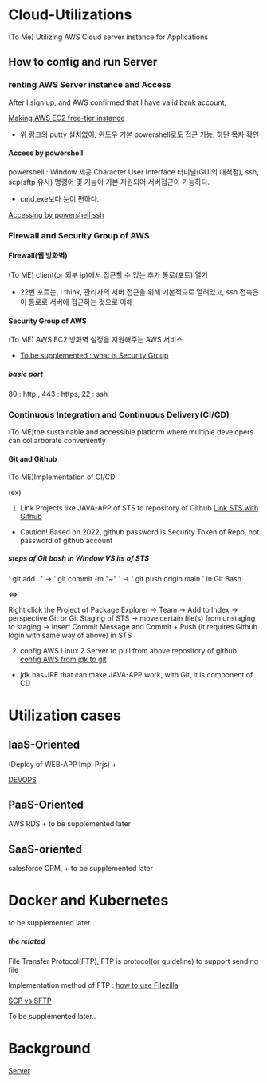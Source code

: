 # Cloud-Utilizations
(To Me) Utilizing AWS Cloud server instance for Applications

## How to config and run Server

### renting AWS Server instance and Access
After I sign up, and AWS confirmed that I have valid bank account,

[Making AWS EC2 free-tier instance](https://taetaetae.github.io/2019/04/14/aws-freetier-create-and-ssh-access/)
* 위 링크의 putty 설치없이, 윈도우 기본 powershell로도 접근 가능, 하단 목차 확인

#### Access by powershell
powershell : Window 제공 Character User Interface 터미널(GUI의 대척점), ssh, scp(sftp 유사) 명령어 및 기능이 기본 지원되어 서버접근이 가능하다.

+ cmd.exe보다 눈이 편하다.

[Accessing by powershell ssh](https://docs.aws.amazon.com/ko_kr/AWSEC2/latest/UserGuide/AccessingInstancesLinux.html)

### Firewall and Security Group of AWS

#### Firewall(웹 방화벽)
(To ME) client(or 외부 ip)에서 접근할 수 있는 추가 통로(포트) 열기

* 22번 포트는, i think, 관리자의 서버 접근을 위해 기본적으로 열려있고, ssh 접속은 이 통로로 서버에 접근하는 것으로 이해

#### Security Group of AWS
(To ME) AWS EC2 방화벽 설정을 지원해주는 AWS 서비스

* [To be supplemented : what is Security Group](https://m.blog.naver.com/PostView.naver?isHttpsRedirect=true&blogId=jwyoon25&logNo=221498209697)

##### basic port
80 : http , 443 : https, 22 : ssh

### Continuous Integration and Continuous Delivery(CI/CD)
(To ME)the sustainable and accessible platform where multiple developers can collarborate conveniently

#### Git and Github
(To ME)Implementation of CI/CD

(ex)

1. Link Projects like JAVA-APP of STS to repository of Github
[Link STS with Github](https://all-record.tistory.com/163)

* Caution! Based on 2022, github password is Security Token of Repo, not password of github account

##### steps of Git bash in Window VS its of STS
' git add . ' -> ' git commit -m "~" ' -> ' git push origin main ' in Git Bash

<=>

Right click the Project of Package Explorer
-> Team
-> Add to Index
-> perspective Git or Git Staging of STS
-> move certain file(s) from unstaging to staging
-> Insert Commit Message and Commit + Push (it requires Github login with same way of above)
in STS

2. config AWS Linux 2 Server to pull from above repository of github
[config AWS from jdk to git](https://tigger.dev/entry/aws-git)

* jdk has JRE that can make JAVA-APP work, with Git, it is component of CD

# Utilization cases
## IaaS-Oriented
(Deploy of WEB-APP Impl Prjs) +

[DEVOPS](https://github.com/devsacti/Cloud-Utilizations/tree/main/DEVOPS)

## PaaS-Oriented
AWS RDS
+
to be supplemented later

## SaaS-oriented 
salesforce CRM,
+
to be supplemented later

# Docker and Kubernetes
to be supplemented later

##### the related
 File Transfer Protocol(FTP), FTP is protocol(or guideline) to support sending file

Implementation method of FTP : [how to use Filezilla](https://luji.tistory.com/9)

[SCP vs SFTP](https://parkadd.tistory.com/129)

To be supplemented later.. 

# Background
[Server](https://github.com/devsacti/Server)